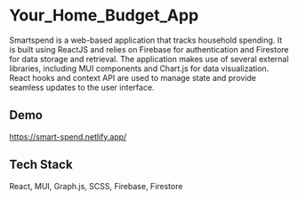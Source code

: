 
# Your_Home_Budget_App
Smartspend is a web-based application that tracks household spending. It is built using ReactJS and relies on Firebase for authentication and Firestore for data storage and retrieval. The application makes use of several external libraries, including MUI components and Chart.js for data visualization. React hooks and context API are used to manage state and provide seamless updates to the user interface.

## Demo

https://smart-spend.netlify.app/


## Tech Stack

React, MUI, Graph.js, SCSS, Firebase, Firestore


